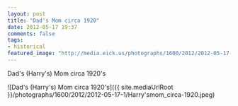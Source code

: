 ```yaml
---
layout: post
title: "Dad's Mom circa 1920"
date: 2012-05-17 19:37
comments: false
tags:
- historical
featured_image: "http://media.eick.us/photographs/1600/2012/2012-05-17-1/Harry'smom_circa-1920.jpeg"
---
```

Dad's (Harry's) Mom circa 1920's

![Dad's (Harry's) Mom circa 1920's]({{ site.mediaUrlRoot }}/photographs/1600/2012/2012-05-17-1/Harry'smom_circa-1920.jpeg)

